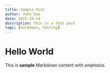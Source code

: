 ```yaml
---
title: Sample Post
author: John Doe
date: 2025-10-14
description: This is a test post
tags: [markdown, testing]
---
```

# Hello World
This is **sample** Markdown content with *emphasis*.